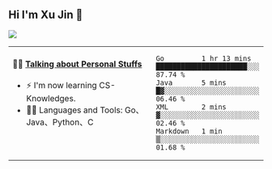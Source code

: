 
## Hi I'm Xu Jin 👋
![](https://komarev.com/ghpvc/?username=jiayouxujin&color=brightgreen&label=PROFILE+VIEWS)



<table align="center">
<tr>
<td valign="top" width="60%">

#### 🏋️‍♀️ <a href="https://github.com/jiayouxujin" target="_blank">Talking about Personal Stuffs</a>
<!-- recent_releases starts -->

- ⚡  I'm now learning CS-Knowledges.  
- 🏊‍♂️ Languages and Tools: Go、Java、Python、C
<!-- recent_releases ends -->
</td>
<td>
 
<!--START_SECTION:waka-->
```text
Go         1 hr 13 mins    ██████████████████████░░░   87.74 % 
Java       5 mins          █▓░░░░░░░░░░░░░░░░░░░░░░░   06.46 % 
XML        2 mins          ▓░░░░░░░░░░░░░░░░░░░░░░░░   02.46 % 
Markdown   1 min           ▒░░░░░░░░░░░░░░░░░░░░░░░░   01.68 % 
```
<!--END_SECTION:waka-->
 
</td>
</tr>
</table>






